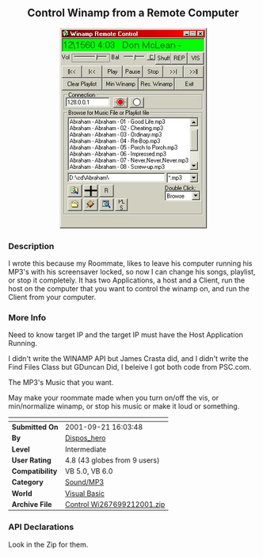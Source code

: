﻿<div align="center">

## Control Winamp from a Remote Computer

<img src="PIC20019211715112421.jpg">
</div>

### Description

I wrote this because my Roommate, likes to leave his computer running his MP3's with his screensaver locked, so now I can change his songs, playlist, or stop it completely. It has two Applications, a host and a Client, run the host on the computer that you want to control the winamp on, and run the Client from your computer.
 
### More Info
 
Need to know target IP and the target IP must have the Host Application Running.

I didn't write the WINAMP API but James Crasta did, and I didn't write the Find Files Class but GDuncan Did, I beleive I got both code from PSC.com.

The MP3's Music that you want.

May make your roommate made when you turn on/off the vis, or min/normalize winamp, or stop his music or make it loud or something.


<span>             |<span>
---                |---
**Submitted On**   |2001-09-21 16:03:48
**By**             |[Dispos\_hero](https://github.com/Planet-Source-Code/PSCIndex/blob/master/ByAuthor/dispos-hero.md)
**Level**          |Intermediate
**User Rating**    |4.8 (43 globes from 9 users)
**Compatibility**  |VB 5\.0, VB 6\.0
**Category**       |[Sound/MP3](https://github.com/Planet-Source-Code/PSCIndex/blob/master/ByCategory/sound-mp3__1-45.md)
**World**          |[Visual Basic](https://github.com/Planet-Source-Code/PSCIndex/blob/master/ByWorld/visual-basic.md)
**Archive File**   |[Control Wi267699212001\.zip](https://github.com/Planet-Source-Code/dispos-hero-control-winamp-from-a-remote-computer__1-27449/archive/master.zip)

### API Declarations

Look in the Zip for them.





